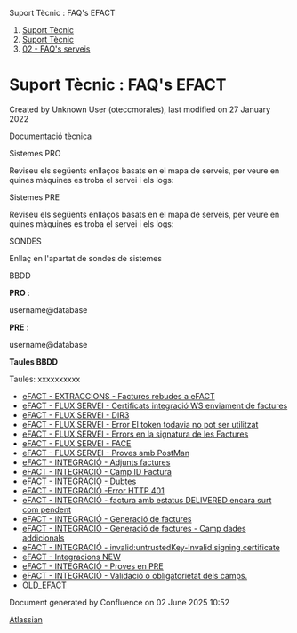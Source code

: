 Suport Tècnic : FAQ's EFACT  

1.  [Suport Tècnic](index.md)
2.  [Suport Tècnic](13893782.md)
3.  [02 - FAQ's serveis](26313393.md)

Suport Tècnic : FAQ's EFACT
===========================

Created by Unknown User (oteccmorales), last modified on 27 January 2022

Documentació tècnica

Sistemes PRO

Reviseu els següents enllaços basats en el mapa de serveis, per veure en quines màquines es troba el servei i els logs:

  

     

  

Sistemes PRE

Reviseu els següents enllaços basats en el mapa de serveis, per veure en quines màquines es troba el servei i els logs:

  

     

  

SONDES

Enllaç en l'apartat de sondes de sistemes

BBDD

**PRO** :

username@database

**PRE** :

username@database

  

  

**Taules BBDD**

Taules:
xxxxxxxxxx

*   [eFACT - EXTRACCIONS - Factures rebudes a eFACT](eFACT---EXTRACCIONS---Factures-rebudes-a-eFACT_128647379.md)
*   [eFACT - FLUX SERVEI - Certificats integració WS enviament de factures](127598642.md)
*   [eFACT - FLUX SERVEI - DIR3](eFACT---FLUX-SERVEI---DIR3_118555126.md)
*   [eFACT - FLUX SERVEI - Error El token todavia no pot ser utilitzat](eFACT---FLUX-SERVEI---Error-El-token-todavia-no-pot-ser-utilitzat_124911875.md)
*   [eFACT - FLUX SERVEI - Errors en la signatura de les Factures](eFACT---FLUX-SERVEI---Errors-en-la-signatura-de-les-Factures_118555134.md)
*   [eFACT - FLUX SERVEI - FACE](eFACT---FLUX-SERVEI---FACE_118555136.md)
*   [eFACT - FLUX SERVEI - Proves amb PostMan](eFACT---FLUX-SERVEI---Proves-amb-PostMan_124911621.md)
*   [eFACT - INTEGRACIÓ - Adjunts factures](127598626.md)
*   [eFACT - INTEGRACIÓ - Camp ID Factura](127598632.md)
*   [eFACT - INTEGRACIÓ - Dubtes](118555182.md)
*   [eFACT - INTEGRACIÓ -Error HTTP 401](118555281.md)
*   [eFACT - INTEGRACIÓ - factura amb estatus DELIVERED encara surt com pendent](127598629.md)
*   [eFACT - INTEGRACIÓ - Generació de factures](118555147.md)
*   [eFACT - INTEGRACIÓ - Generació de factures - Camp dades addicionals](118555164.md)
*   [eFACT - INTEGRACIÓ - invalid:untrustedKey-Invalid signing certificate](118555190.md)
*   [eFACT - Integracions NEW](eFACT---Integracions-NEW_118555122.md)
*   [eFACT - INTEGRACIÓ - Proves en PRE](118555141.md)
*   [eFACT - INTEGRACIÓ - Validació o obligatorietat dels camps.](118555194.md)
*   [OLD\_EFACT](OLD_EFACT_118555120.md)

  

Document generated by Confluence on 02 June 2025 10:52

[Atlassian](http://www.atlassian.com/)